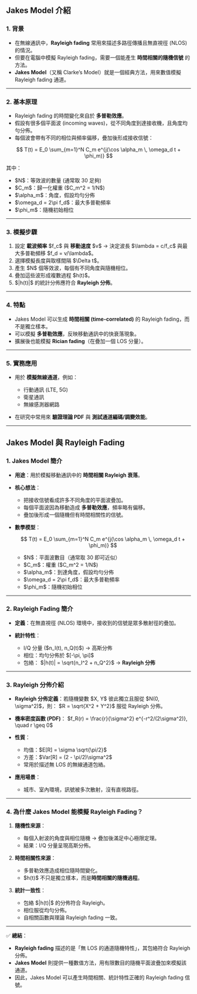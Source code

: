 ## Jakes Model 介紹

### 1. 背景

* 在無線通訊中，**Rayleigh fading** 常用來描述多路徑傳播且無直視徑 (NLOS) 的情況。
* 但要在電腦中模擬 Rayleigh fading，需要一個能產生 **時間相關的隨機信號** 的方法。
* **Jakes Model**（又稱 Clarke’s Model）就是一個經典方法，用來數值模擬 Rayleigh fading 通道。

---

### 2. 基本原理

* Rayleigh fading 的時間變化來自於 **多普勒效應**。
* 假設有很多個平面波 (incoming waves)，從不同角度到達接收機，且角度均勻分佈。
* 每個波會帶有不同的相位與頻率偏移，疊加後形成接收信號：

$$
T(t) = E_0 \sum_{m=1}^N C_m e^{j(\cos \alpha_m \, \omega_d t + \phi_m)}
$$

其中：

* \$N\$：等效波的數量 (通常取 30 足夠)
* \$C\_m\$：歸一化權重 (\$C\_m^2 = 1/N\$)
* \$\alpha\_m\$：角度，假設均勻分佈
* \$\omega\_d = 2\pi f\_d\$：最大多普勒頻率
* \$\phi\_m\$：隨機初始相位

---

### 3. 模擬步驟

1. 設定 **載波頻率** \$f\_c\$ 與 **移動速度** \$v\$ → 決定波長 \$\lambda = c/f\_c\$ 與最大多普勒頻移 \$f\_d = v/\lambda\$。
2. 選擇模擬長度與取樣間隔 \$\Delta t\$。
3. 產生 \$N\$ 個等效波，每個有不同角度與隨機相位。
4. 疊加這些波形成複數過程 \$h(t)\$。
5. \$|h(t)|\$ 的統計分佈應符合 **Rayleigh 分佈**。

---

### 4. 特點

* Jakes Model 可以生成 **時間相關 (time-correlated)** 的 Rayleigh fading，而不是獨立樣本。
* 可以模擬 **多普勒效應**，反映移動通訊中的快衰落現象。
* 擴展後也能模擬 **Rician fading**（在疊加一個 LOS 分量）。

---

### 5. 實務應用

* 用於 **模擬無線通道**，例如：

  * 行動通訊 (LTE, 5G)
  * 衛星通訊
  * 無線感測器網路
* 在研究中常用來 **驗證理論 PDF** 與 **測試通道編碼/調變效能**。

---

## Jakes Model 與 Rayleigh Fading

### 1. Jakes Model 簡介

* **用途**：用於模擬移動通訊中的 **時間相關 Rayleigh 衰落**。

* **核心想法**：

  * 把接收信號看成許多不同角度的平面波疊加。
  * 每個平面波因為移動造成 **多普勒效應**，頻率略有偏移。
  * 疊加後形成一個隨機但有時間相關性的信號。

* **數學模型**：

  $$
  T(t) = E_0 \sum_{m=1}^N C_m e^{j(\cos \alpha_m \, \omega_d t + \phi_m)}
  $$

  * \$N\$：平面波數目（通常取 30 即可近似）
  * \$C\_m\$：權重 (\$C\_m^2 = 1/N\$)
  * \$\alpha\_m\$：到達角度，假設均勻分佈
  * \$\omega\_d = 2\pi f\_d\$：最大多普勒頻率
  * \$\phi\_m\$：隨機初始相位

---

### 2. Rayleigh Fading 簡介

* **定義**：在無直視徑 (NLOS) 環境中，接收到的信號是眾多散射徑的疊加。
* **統計特性**：

  * I/Q 分量 (\$n\_I(t), n\_Q(t)\$) → 高斯分佈
  * 相位：均勻分佈於 $\[-\pi, \pi]\$
  * 包絡：
    $|h(t)| = \sqrt{n_I^2 + n_Q^2}$
    → **Rayleigh 分佈**

---

### 3. Rayleigh 分佈介紹

* **Rayleigh 分佈定義**：若隨機變數 \$X, Y\$ 彼此獨立且服從 \$N(0, \sigma^2)\$，則：
  $R = \sqrt{X^2 + Y^2}$
  服從 Rayleigh 分佈。

* **機率密度函數 (PDF)**：
  $f_R(r) = \frac{r}{\sigma^2} e^{-r^2/(2\sigma^2)}, \quad r \geq 0$

* **性質**：

  * 均值：\$E\[R] = \sigma \sqrt{\pi/2}\$
  * 方差：\$Var\[R] = (2 - \pi/2)\sigma^2\$
  * 常用於描述無 LOS 的無線通道包絡。

* **應用場景**：

  * 城市、室內環境，訊號被多次散射，沒有直視路徑。

---

### 4. 為什麼 Jakes Model 能模擬 Rayleigh Fading？

1. **隨機性來源**：

   * 每個入射波的角度與相位隨機 → 疊加後滿足中心極限定理。
   * 結果：I/Q 分量呈現高斯分佈。

2. **時間相關性來源**：

   * 多普勒效應造成相位隨時間變化。
   * \$h(t)\$ 不只是獨立樣本，而是**時間相關的隨機過程**。

3. **統計一致性**：

   * 包絡 \$|h(t)|\$ 的分佈符合 Rayleigh。
   * 相位服從均勻分佈。
   * 自相關函數與理論 Rayleigh fading 一致。

---

✅ **總結**：

* **Rayleigh fading** 描述的是「無 LOS 的通道隨機特性」，其包絡符合 Rayleigh 分佈。
* **Jakes Model** 則提供一種數值方法，用有限數目的隨機平面波疊加來模擬該通道。
* 因此，Jakes Model 可以產生時間相關、統計特性正確的 Rayleigh fading 信號。

